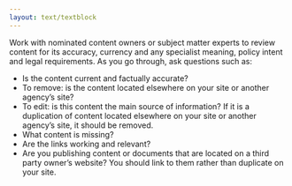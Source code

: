 ```yaml
---
layout: text/textblock
---
```


Work with nominated content owners or subject matter experts to review content for its accuracy, currency and any specialist meaning, policy intent and legal requirements. As you go through, ask questions such as:
- Is the content current and factually accurate?
- To remove: is the content located elsewhere on your site or another agency’s site?
- To edit: is this content the main source of information? If it is a duplication of content located elsewhere on your site or another agency’s site, it should be removed.
- What content is missing?
- Are the links working and relevant?
- Are you publishing content or documents that are located on a third party owner’s website? You should link to them rather than duplicate on your site.
